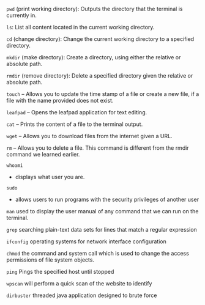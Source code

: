 
```pwd``` 
(print working directory): Outputs the directory that the terminal is currently in.

```ls```:
List all content located in the current working directory.

```cd```
(change directory): Change the current working directory to a specified directory.

```mkdir```
(make directory): Create a directory, using either the relative or absolute path.

```rmdir```
(remove directory): Delete a specified directory given the relative or absolute path.

```touch```
– Allows you to update the time stamp of a file or create a new file, if a file with the name provided does not exist.

```leafpad```
– Opens the leafpad application for text editing.

```cat```
– Prints the content of a file to the terminal output.

```wget```
– Allows you to download files from the internet given a URL.

```rm```
– Allows you to delete a file. This command is different from the rmdir command we learned earlier.

```whoami```
- displays what user you are.

```sudo```
- allows users to run programs with the security privileges of another user

```man```
used to display the user manual of any command that we can run on the terminal.

```grep```
 searching plain-text data sets for lines that match a regular expression

```ifconfig```
  operating systems for network interface configuration

```chmod```
  the command and system call which is used to change the access permissions of file system objects.

```ping```
  Pings the specified host until stopped

```wpscan```
   will perform a quick scan of the website to identify

```dirbuster```
   threaded java application designed to brute force 
